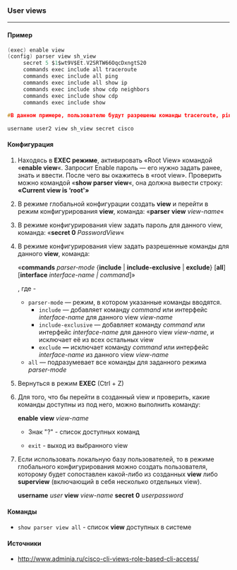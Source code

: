 ### User views

---

#### Пример

```c
(exec) enable view
(config) parser view sh_view
     secret 5 $1$wt9V$Et.V2SRTW66OqcDxngtS20
     commands exec include all traceroute
     commands exec include all ping
     commands exec include all show ip
     commands exec include show cdp neighbors
     commands exec include show cdp
     commands exec include show
 
#В данном примере, пользователю будут разрешены команды traceroute, ping и show ip со всеми доступными субкомандами, а так же только команды show cdp и show cdp neighbors.
    
username user2 view sh_view secret cisco
```



#### Конфигурация

1. Находясь в **EXEC режиме**, активировать «Root View» командой «**enable view**«. Запросит Enable пароль — его нужно задать ранее, знать и ввести. После чего вы окажитесь в «root view». Проверить можно командой «**show parser view**«, она должна вывести строку: **«Current view is ‘root'»**

2. В режиме глобальной конфигурации создать **view** и перейти в режим конфигурирования **view**, команда: «**parser** **view** *view-name*«

3. В режиме конфигурирования view задать пароль для данного view, команда: «**secret 0** *PasswordView*«

4. В режиме конфигурирования view задать разрешенные команды для данного **view**, команда:

   «**commands** *parser-mode* {**include** | **include-exclusive** | **exclude**} [**all**] [**interface** *interface-name | command*]»

   , где -

   * `parser-mode` — режим, в котором указанные команды вводятся.
     * `include` — добавляет команду *command* или интерфейс *interface-name* для данного view *view-name*
     * `include-exclusive` — добавляет команду *command* или интерфейс *interface-name* для данного view *view-name*,  и исключает её из всех остальных view
     * `exclude` **—** исключает команду *command* или интерфейс *interface-name* из данного view *view-name*
   * `all` — подразумевает все команды для заданного режима *parser-mode*

6. Вернуться в режим **EXEC** (Ctrl + Z)

7. Для того, что бы перейти в созданный view и проверить, какие команды доступны из под него, можно выполнить команду:

   **enable** **view** *view-name*

   * Знак "?" - список доступных команд

   * `exit` - выход из выбранного view

8. Если использовать локальную базу пользователей, то в режиме глобального конфигурирования можно создать пользователя, которому будет сопоставлен какой-либо из созданных **view** либо **superview** (включающий в себя несколько отдельных view).

    **username** *user* **view** *view-name* **secret** **0** *userpassword*



#### Команды

* `show parser view all` - список **view** доступных в системе



#### Источники

* http://www.adminia.ru/cisco-cli-views-role-based-cli-access/

